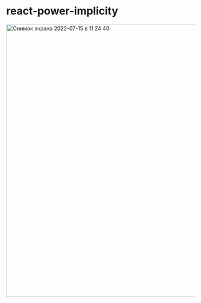 # react-power-implicity
<img width="728" alt="Снимок экрана 2022-07-15 в 11 24 40" src="https://user-images.githubusercontent.com/60579582/179195928-39eb46c5-c022-486c-86c3-177dbe29bc1b.png">
